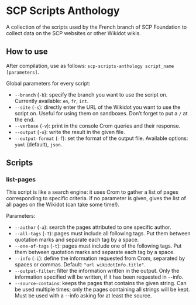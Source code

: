 # SCP Scripts Anthology
A collection of the scripts used by the French branch of SCP Foundation to collect data on the SCP websites or other Wikidot wikis.

## How to use
After compilation, use as follows: `scp-scripts-anthology script_name [parameters]`.

Global parameters for every script:
* `--branch` (`-b`): specify the branch you want to use the script on. Currently available: `en`, `fr`, `int`.
* `--site` (`-s`): directly enter the URL of the Wikidot you want to use the script on. Useful for using them on sandboxes. Don’t forget to put a `/` at the end.
* `--verbose` (`-v`): print in the console Crom queries and their response.
* `--output` (`-o`): write the result in the given file.
* `--output-format` (`-f`): set the format of the output file. Available options: `yaml` (default), `json`.

## Scripts
### list-pages
This script is like a search engine: it uses Crom to gather a list of pages corresponding to specific criteria. If no parameter is given, gives the list of all pages on the Wikidot (can take some time!).

Parameters:
* `--author` (`-a`): search the pages attributed to one specific author.
* `--all-tags` (`-T`): pages must include all following tags. Put them between quotation marks and separate each tag by a space.
* `--one-of-tags` (`-t`): pages must include one of the following tags. Put them between quotation marks and separate each tag by a space.
* `--info` (`-i`): define the information requested from Crom, separated by spaces or commas. Default: `"url wikidotInfo.title"`.
* `--output-filter`: filter the information written in the output. Only the information specified will be written, if it has been requested in --info.
* `--source-contains`: keeps the pages that contains the given string. Can be used multiple times; only the pages containing all strings will be kept. Must be used with a --info asking for at least the source.